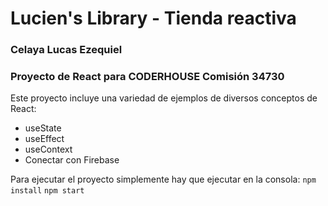 # Lucien's Library - Tienda reactiva
### Celaya Lucas Ezequiel
### Proyecto de React para CODERHOUSE Comisión 34730

Este proyecto incluye una variedad de ejemplos de diversos conceptos de React:

- useState
- useEffect
- useContext
- Conectar con Firebase

Para ejecutar el proyecto simplemente hay que ejecutar en la consola: `npm install` `npm start`